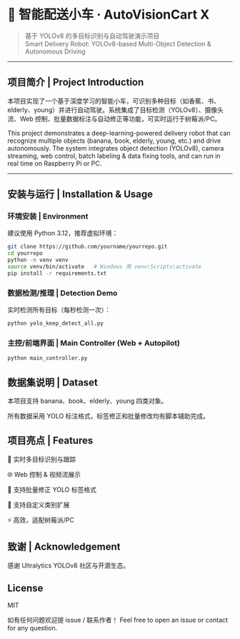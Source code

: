 # 🚗 智能配送小车 · AutoVisionCart X
> 基于 YOLOv8 的多目标识别与自动驾驶演示项目  
> Smart Delivery Robot: YOLOv8-based Multi-Object Detection & Autonomous Driving

---

## 项目简介 | Project Introduction

本项目实现了一个基于深度学习的智能小车，可识别多种目标（如香蕉、书、elderly、young）并进行自动驾驶。系统集成了目标检测（YOLOv8）、摄像头流、Web 控制、批量数据标注与自动修正等功能，可实时运行于树莓派/PC。

This project demonstrates a deep-learning-powered delivery robot that can recognize multiple objects (banana, book, elderly, young, etc.) and drive autonomously. The system integrates object detection (YOLOv8), camera streaming, web control, batch labeling & data fixing tools, and can run in real time on Raspberry Pi or PC.

---

## 安装与运行 | Installation & Usage

### 环境安装 | Environment

建议使用 Python 3.12，推荐虚拟环境：

```bash
git clone https://github.com/yourname/yourrepo.git
cd yourrepo
python -m venv venv
source venv/bin/activate   # Windows 用 venv\Scripts\activate
pip install -r requirements.txt
```

### 数据检测/推理 | Detection Demo

实时检测所有目标（每秒检测一次）：

```bash
python yolo_keep_detect_all.py
```

### 主控/前端界面 | Main Controller (Web + Autopilot)

```bash
python main_controller.py
```

## 数据集说明 | Dataset
本项目支持 banana、book、elderly、young 四类对象。

所有数据采用 YOLO 标注格式，标签修正和批量修改均有脚本辅助完成。

## 项目亮点 | Features
🚗 实时多目标识别与跟踪

🌐 Web 控制 & 视频流展示

🔄 支持批量修正 YOLO 标签格式

🤖 支持自定义类别扩展

⚡ 高效，适配树莓派/PC

## 致谢 | Acknowledgement
感谢 Ultralytics YOLOv8 社区与开源生态。

## License
MIT

如有任何问题欢迎提 issue / 联系作者！
Feel free to open an issue or contact for any question.


